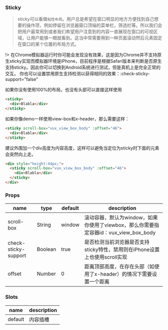 ### Sticky

> sticky可以看做`粘性布局`。用户总是希望在窗口明显的地方方便找到自己想要的操作项，例如停留在浏览器窗口顶端的菜单栏，筛选栏等。所以我们会把用户最常用到或者我们希望用户注意到的内容一直展现在窗口的可视区域，让用户能够一眼就看到。这当中常需要用到一种页面滚动然后元素固定在窗口的某个位置的布局方式。

!> 在Chrome模拟器运行时你可能会发现没有效果，这是因为Chrome并不支持原生sticky实现而模拟器环境是iPhone，目前程序是根据Safari版本来判断是否原生支持sticky。因此你可以切换到Android系统进行测试，但是真机上是完全正常的交互。 你也可以设置禁用原生支持检测以获得相同的效果：:check-sticky-support="false"

如果你没有使用100%的布局，也没有头部可以直接这样使用

```html
<sticky>
  <div>Blabla</div>
</sticky>
```

如果你像demo一样使用view-box和x-header，那么需要这样：

```html
<sticky scroll-box="vux_view_box_body" :offset="46">
  <div>Blabla</div>
</sticky>
```

建议外围加一个div高度为内容高度，这样可以避免当定位为sticky时下面的元素会突然向上走。
```html
<div style="height:44px;">
  <sticky scroll-box="vux_view_box_body" :offset="46">
    <div>Blabla</div>
  </sticky>
</div>
```

### Props

|name|type|default|description|
|----|----|-------|-----------|
|scroll-box|String|window|滚动容器，默认为window，如果你使用了viewbox，那么你需要指定容器id：vux_view_box_body|
|check-sticky-support|Boolean|true|是否检测当前浏览器是否支持sticky特性，禁用则在iPhone设置上也使用scroll实现|
|offset|Number|0|距离顶部高度，在存在头部（如使用了x-header）的情况下需要设置一个距离|

### Slots

|name|description|
|----|-----------|
|default|内容插槽|
